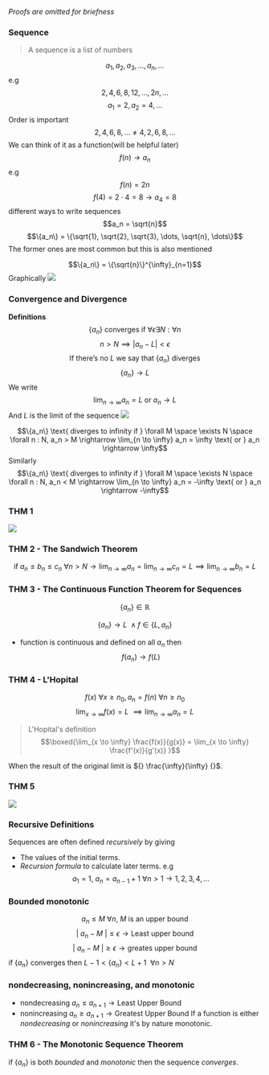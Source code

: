 *Proofs are omitted for briefness*
### Sequence
> A sequence is a list of numbers

$$a_1, a_2, a_3,\dots, a_n, \dots$$
e.g
$$2, 4, 6, 8, 12,\dots,2n,\dots$$
$$a_1 = 2, a_2 = 4, \dots$$
Order is important
$$2, 4, 6, 8, \dots \neq 4, 2, 6, 8, \dots$$
We can think of it as a function(will be helpful later)
$$f(n) \rightarrow a_n$$
e.g
$$f(n) = 2n$$
$$f(4) = 2 \cdot 4 = 8 \rightarrow a_4 = 8$$
different ways to write sequences
$$a_n = \sqrt{n}$$
$$\{a_n\} = \{\sqrt{1}, \sqrt{2}, \sqrt{3}, \dots, \sqrt{n}, \dots\}$$
The former ones are most common but this is also mentioned

$$\{a_n\} = \{\sqrt{n}\}^{\infty}_{n=1}$$
Graphically
![](https://i.imgur.com/LxqLxrX.png)
### Convergence and Divergence
**Definitions**
$$\{a_n\} \text{ converges if } \forall \epsilon \exists N : \forall n$$
$$n > N \implies \lvert a_n - L \rvert \lt \epsilon$$
$$\text{If there's no } L \text{ we say that } \{a_n\} \text{ diverges}$$
$$\{a_n\} \rightarrow L$$
We write
$$\lim_{n \to \infty} a_n = L \text{ or } a_n \rightarrow L$$
And *L* is the limit of the sequence
![](https://i.imgur.com/EAw5XgO.png)

$$\{a_n\} \text{ diverges to infinity if } \forall M \space \exists N \space \forall n : N, a_n > M \rightarrow \lim_{n \to \infty} a_n = \infty \text{ or } a_n \rightarrow \infty$$
Similarly
$$\{a_n\} \text{ diverges to infinity if } \forall M \space \exists N \space \forall n : N, a_n < M \rightarrow \lim_{n \to \infty} a_n = -\infty \text{ or } a_n \rightarrow -\infty$$

### THM 1
![](https://i.imgur.com/yPzz4zy.png)

### THM 2 - The Sandwich Theorem
$$\text{if } a_n \leq b_n \leq c_n \ \forall n \gt N \rightarrow \lim_{n\to \infty} a_n = \lim_{n \to \infty} c_n = L \implies \lim_{n \to \infty} b_n = L$$
### THM 3 - The Continuous Function Theorem for Sequences
$$\{a_n\} \in \mathbb{R}$$


$$\{a_n\} \rightarrow L \ \wedge f \in \{L, a_n\}$$
* function is continuous and defined on all ${} a_n {}$
then
$$f(a_n) \rightarrow f(L)$$
### THM 4 - L'Hopital

$$f(x) \ \forall x \geq n_0, a_n = f(n) \ \forall n \geq n_0$$
$$\lim_{x \to \infty} f(x) = L \ \implies \lim_{n \to \infty} a_n = L$$
> L'Hopital's definition
$$\boxed{\lim_{x \to \infty} \frac{f(x)}{g(x)} = \lim_{x \to \infty} \frac{f'(x)}{g'(x)} }$$

When the result of the original limit is ${} \frac{\infty}{\infty} {}$.

### THM 5
![](https://i.imgur.com/AQDjbIC.png)
### Recursive Definitions
Sequences are often defined *recursively* by giving
- The values of the initial terms.
- *Recursion formula* to calculate later terms.
e.g 
$$a_1 = 1, \ a_n = a_{n-1} + 1 \ \forall n > 1 \rightarrow 1, 2, 3, 4, \dots$$
### Bounded monotonic
$$a_n \leq M \ \forall n, \ M \text{ is an upper bound}$$
$$\rvert \ a_n - M \ \lvert \leq \epsilon \rightarrow \text{Least upper bound}$$
$$\rvert \ a_n - M \ \lvert \geq \epsilon \rightarrow \text{greates upper bound}$$
if ${} \{a_n\} {}$ converges then ${} L - 1 \lt \{a_n\} \lt L + 1 \ \ \forall n \gt N {}$ 
### nondecreasing, nonincreasing, and monotonic
- nondecreasing ${} a_n \leq a_{n+1} \rightarrow \text{Least Upper Bound} {}$
- nonincreasing ${} a_n \geq a_{n+1} \rightarrow \text{Greatest Upper Bound}$
If a function is either *nondecreasing* or *nonincreasing* it's by nature monotonic.

### THM 6 - The Monotonic Sequence Theorem
if ${} \{a_n\} {}$ is both *bounded* and *monotonic* then the sequence *converges*. 